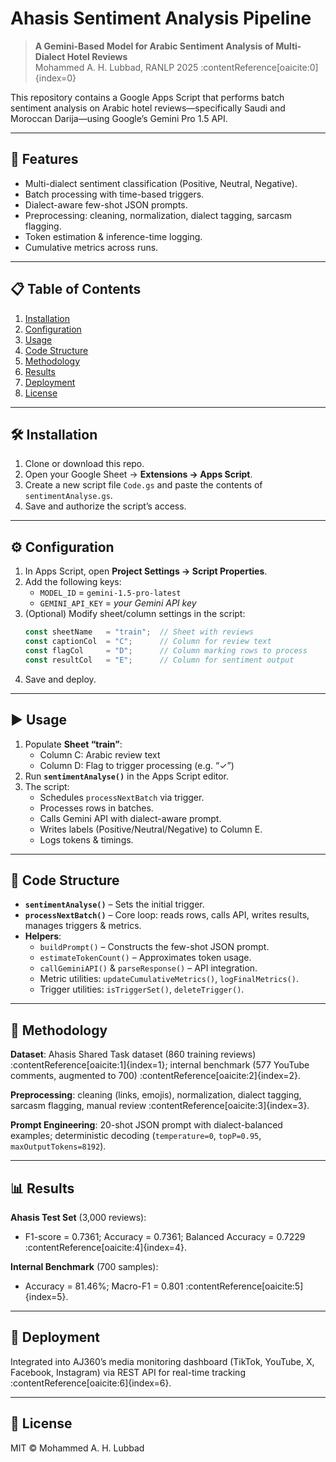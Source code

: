 # Ahasis Sentiment Analysis Pipeline

> **A Gemini-Based Model for Arabic Sentiment Analysis of Multi-Dialect Hotel Reviews**  
> Mohammed A. H. Lubbad, RANLP 2025 :contentReference[oaicite:0]{index=0}

This repository contains a Google Apps Script that performs batch sentiment analysis on Arabic hotel reviews—specifically Saudi and Moroccan Darija—using Google’s Gemini Pro 1.5 API.

---

## 🚀 Features

- Multi-dialect sentiment classification (Positive, Neutral, Negative).  
- Batch processing with time-based triggers.  
- Dialect-aware few-shot JSON prompts.  
- Preprocessing: cleaning, normalization, dialect tagging, sarcasm flagging.  
- Token estimation & inference-time logging.  
- Cumulative metrics across runs.

---

## 📋 Table of Contents

1. [Installation](#%EF%B8%8F-installation)  
2. [Configuration](#configuration)  
3. [Usage](#usage)  
4. [Code Structure](#-code-structure)  
5. [Methodology](#-methodology)  
6. [Results](#-results)  
7. [Deployment](#-deployment)  
8. [License](#-license)  

---

## 🛠️ Installation

1. Clone or download this repo.  
2. Open your Google Sheet → **Extensions → Apps Script**.  
3. Create a new script file `Code.gs` and paste the contents of `sentimentAnalyse.gs`.  
4. Save and authorize the script’s access.

---

## ⚙️ Configuration

1. In Apps Script, open **Project Settings → Script Properties**.  
2. Add the following keys:  
   - `MODEL_ID` = `gemini-1.5-pro-latest`  
   - `GEMINI_API_KEY` = *your Gemini API key*  
3. (Optional) Modify sheet/column settings in the script:  
    ```javascript
    const sheetName   = "train";  // Sheet with reviews
    const captionCol  = "C";      // Column for review text
    const flagCol     = "D";      // Column marking rows to process
    const resultCol   = "E";      // Column for sentiment output
    ```  
4. Save and deploy.

---

## ▶️ Usage

1. Populate **Sheet “train”**:  
   - Column C: Arabic review text  
   - Column D: Flag to trigger processing (e.g. “✓”)  
2. Run **`sentimentAnalyse()`** in the Apps Script editor.  
3. The script:  
   - Schedules `processNextBatch` via trigger.  
   - Processes rows in batches.  
   - Calls Gemini API with dialect-aware prompt.  
   - Writes labels (Positive/Neutral/Negative) to Column E.  
   - Logs tokens & timings.

---

## 📂 Code Structure

- **`sentimentAnalyse()`** – Sets the initial trigger.  
- **`processNextBatch()`** – Core loop: reads rows, calls API, writes results, manages triggers & metrics.  
- **Helpers**:  
  - `buildPrompt()` – Constructs the few-shot JSON prompt.  
  - `estimateTokenCount()` – Approximates token usage.  
  - `callGeminiAPI()` & `parseResponse()` – API integration.  
  - Metric utilities: `updateCumulativeMetrics()`, `logFinalMetrics()`.  
  - Trigger utilities: `isTriggerSet()`, `deleteTrigger()`.

---

## 🧪 Methodology

**Dataset**: Ahasis Shared Task dataset (860 training reviews) :contentReference[oaicite:1]{index=1}; internal benchmark (577 YouTube comments, augmented to 700) :contentReference[oaicite:2]{index=2}.  

**Preprocessing**: cleaning (links, emojis), normalization, dialect tagging, sarcasm flagging, manual review :contentReference[oaicite:3]{index=3}.  

**Prompt Engineering**: 20-shot JSON prompt with dialect-balanced examples; deterministic decoding (`temperature=0`, `topP=0.95`, `maxOutputTokens=8192`).  

---

## 📊 Results

**Ahasis Test Set** (3,000 reviews):  
- F1-score = 0.7361; Accuracy = 0.7361; Balanced Accuracy = 0.7229 :contentReference[oaicite:4]{index=4}.  

**Internal Benchmark** (700 samples):  
- Accuracy = 81.46%; Macro-F1 = 0.801 :contentReference[oaicite:5]{index=5}.  

---

## 🚀 Deployment

Integrated into AJ360’s media monitoring dashboard (TikTok, YouTube, X, Facebook, Instagram) via REST API for real-time tracking :contentReference[oaicite:6]{index=6}.

---

## 📜 License

MIT © Mohammed A. H. Lubbad  
